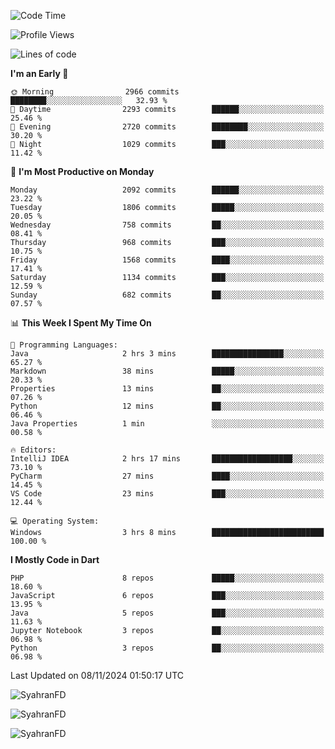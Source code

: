 <!--START_SECTION:waka-->
![Code Time](http://img.shields.io/badge/Code%20Time-481%20hrs%2055%20mins-blue)

![Profile Views](http://img.shields.io/badge/Profile%20Views-0-blue)

![Lines of code](https://img.shields.io/badge/From%20Hello%20World%20I%27ve%20Written-3.7%20million%20lines%20of%20code-blue)

**I'm an Early 🐤** 

```text
🌞 Morning                2966 commits        ████████░░░░░░░░░░░░░░░░░   32.93 % 
🌆 Daytime                2293 commits        ██████░░░░░░░░░░░░░░░░░░░   25.46 % 
🌃 Evening                2720 commits        ████████░░░░░░░░░░░░░░░░░   30.20 % 
🌙 Night                  1029 commits        ███░░░░░░░░░░░░░░░░░░░░░░   11.42 % 
```
📅 **I'm Most Productive on Monday** 

```text
Monday                   2092 commits        ██████░░░░░░░░░░░░░░░░░░░   23.22 % 
Tuesday                  1806 commits        █████░░░░░░░░░░░░░░░░░░░░   20.05 % 
Wednesday                758 commits         ██░░░░░░░░░░░░░░░░░░░░░░░   08.41 % 
Thursday                 968 commits         ███░░░░░░░░░░░░░░░░░░░░░░   10.75 % 
Friday                   1568 commits        ████░░░░░░░░░░░░░░░░░░░░░   17.41 % 
Saturday                 1134 commits        ███░░░░░░░░░░░░░░░░░░░░░░   12.59 % 
Sunday                   682 commits         ██░░░░░░░░░░░░░░░░░░░░░░░   07.57 % 
```


📊 **This Week I Spent My Time On** 

```text
💬 Programming Languages: 
Java                     2 hrs 3 mins        ████████████████░░░░░░░░░   65.27 % 
Markdown                 38 mins             █████░░░░░░░░░░░░░░░░░░░░   20.33 % 
Properties               13 mins             ██░░░░░░░░░░░░░░░░░░░░░░░   07.26 % 
Python                   12 mins             ██░░░░░░░░░░░░░░░░░░░░░░░   06.46 % 
Java Properties          1 min               ░░░░░░░░░░░░░░░░░░░░░░░░░   00.58 % 

🔥 Editors: 
IntelliJ IDEA            2 hrs 17 mins       ██████████████████░░░░░░░   73.10 % 
PyCharm                  27 mins             ████░░░░░░░░░░░░░░░░░░░░░   14.45 % 
VS Code                  23 mins             ███░░░░░░░░░░░░░░░░░░░░░░   12.44 % 

💻 Operating System: 
Windows                  3 hrs 8 mins        █████████████████████████   100.00 % 
```

**I Mostly Code in Dart** 

```text
PHP                      8 repos             █████░░░░░░░░░░░░░░░░░░░░   18.60 % 
JavaScript               6 repos             ███░░░░░░░░░░░░░░░░░░░░░░   13.95 % 
Java                     5 repos             ███░░░░░░░░░░░░░░░░░░░░░░   11.63 % 
Jupyter Notebook         3 repos             ██░░░░░░░░░░░░░░░░░░░░░░░   06.98 % 
Python                   3 repos             ██░░░░░░░░░░░░░░░░░░░░░░░   06.98 % 
```




 Last Updated on 08/11/2024 01:50:17 UTC
<!--END_SECTION:waka-->

<p align="left">
  <img src="https://github-readme-stats.vercel.app/api/top-langs?username=SyahranFD&layout=donut&hide=C%2B%2B,CMake,css&show_icons=true&locale=en&&theme=blueberry" alt="SyahranFD" />
</p>

<p align="left">
  <img src="https://github-readme-stats.vercel.app/api?username=SyahranFD&show_icons=true&locale=en&theme=blueberry" alt="SyahranFD" />
</p>

<p align="left">
  <img src="https://streak-stats.demolab.com/?user=SyahranFD&theme=blueberry" alt="SyahranFD"/>
</p>

